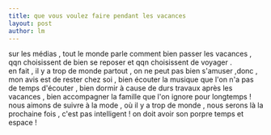 ```yaml
---
title: que vous voulez faire pendant les vacances  
layout: post
author: lm
---
```

<p>sur les médias , tout le monde parle comment bien passer les vacances , qqn choisissent de bien se reposer et qqn choisissent de voyager .<br />
en fait , il y a trop de monde partout , on ne peut pas bien s'amuser ,donc , mon avis est de rester chez soi , bien écouter la musique que l'on n'a pas de temps d'écouter , bien dormir à cause de durs travaux après les vacances , bien accompagner la famille que l'on ignore pour longtemps !<br />
nous aimons de suivre à la mode , où il y a trop de monde , nous serons là la prochaine fois , c'est pas intelligent ! on doit avoir son porpre temps et espace ! </p>
